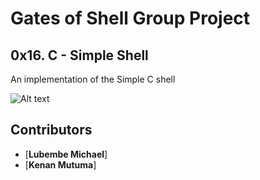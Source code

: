 # Gates of Shell Group Project
## 0x16. C - Simple Shell

An implementation of the Simple C shell


![Alt text](https://s3.amazonaws.com/intranet-projects-files/holbertonschool-low_level_programming/235/shell.jpeg "gates of shell")

## Contributors
* [**Lubembe Michael**]
* [**Kenan Mutuma**]
